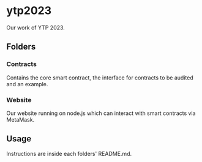 # ytp2023
Our work of YTP 2023.

## Folders
### Contracts
Contains the core smart contract, the interface for contracts to be audited and an example.
### Website
Our website running on node.js which can interact with smart contracts via MetaMask.

## Usage
Instructions are inside each folders' README.md.
